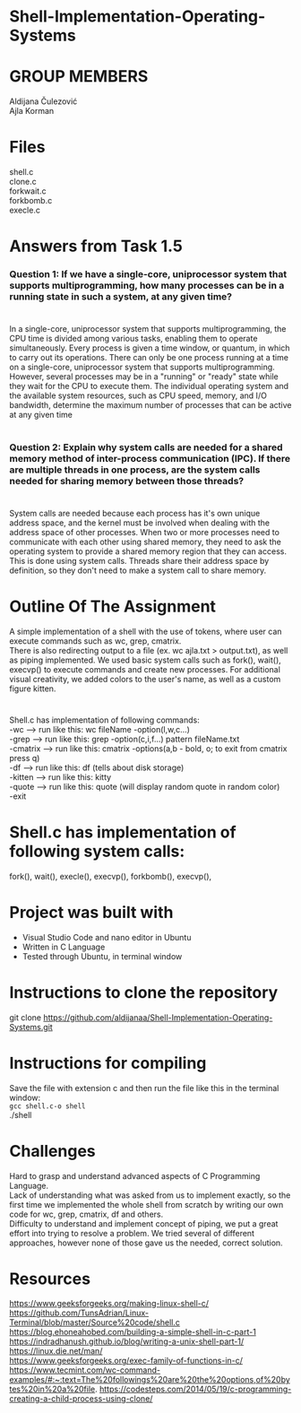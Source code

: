 # Shell-Implementation-Operating-Systems
# GROUP MEMBERS
Aldijana Čulezović <br />
Ajla Korman

# Files
shell.c <br />
clone.c <br />
forkwait.c <br />
forkbomb.c <br />
execle.c <br />


# Answers from Task 1.5
### Question 1: If we have a single-core, uniprocessor system that supports multiprogramming, how many processes can be in a running state in such a system, at any given  time?
# 
In a single-core, uniprocessor system that supports multiprogramming, the CPU time is divided among various tasks, enabling them to operate simultaneously. Every process is given a time window, or quantum, in which to carry out its operations. There can only be one process running at a time on a single-core, uniprocessor system that supports multiprogramming. However, several processes may be in a "running" or "ready" state while they wait for the CPU to execute them. The individual operating system and the available system resources, such as CPU speed, memory, and I/O bandwidth, determine the maximum number of processes that can be active at any given time

#
### Question 2: Explain why system calls are needed for a shared memory method of inter-process communication (IPC). If there are multiple threads in one process, are the system calls needed for sharing memory between those threads?
#
System calls are needed because each process has it's own unique address space, and the kernel must be involved when dealing with the address space of other processes.
When two or more processes need to communicate with each other using shared memory, they need to ask the operating system to provide a shared memory region that they can access. This is done using system calls. Threads share their address space by definition, so they don't need to make a system call to share memory.
# Outline Of The Assignment
A simple implementation of a shell with the use of tokens, where user can execute commands such as wc, grep, cmatrix.<br />
There is also redirecting output to a file (ex. wc ajla.txt > output.txt),  as well as piping implemented. We used basic system calls such as fork(), wait(), execvp() to execute commands and create new processes.
For additional visual creativity, we added colors to the user's name, as well as a custom figure kitten.
# 
Shell.c has implementation of following commands: <br />
-wc --> run like this: wc fileName -option(l,w,c...) <br />
-grep --> run like this: grep -option(c,i,f...) pattern fileName.txt <br />
-cmatrix --> run like this: cmatrix -options(a,b - bold, o; to exit from cmatrix press q) <br />
-df --> run like this: df (tells about disk storage) <br />
-kitten --> run like this: kitty <br />
-quote --> run like this: quote (will display random quote in random color) <br />
-exit <br />



# Shell.c has implementation of following system calls:
fork(), wait(), execle(), execvp(), forkbomb(), execvp(),
#
# Project was built with
- Visual Studio Code and nano editor in Ubuntu
- Written in C Language
- Tested through Ubuntu, in terminal window

# Instructions to clone the repository
git clone https://github.com/aldijanaa/Shell-Implementation-Operating-Systems.git
# Instructions for compiling
Save the file with extension c and then run the file like this in the terminal window: <br />
```gcc shell.c-o shell``` <br/>
./shell <br/>

# Challenges
Hard to grasp and understand advanced aspects of C Programming Language. <br/>
Lack of understanding what was asked from us to implement exactly, so the first time we implemented the whole shell from scratch by writing our own code for wc, grep, cmatrix, df and others. <br/>
Difficulty to understand and implement concept of piping, we put a great effort into trying to resolve a problem. We tried several of different approaches, however none of those gave us the needed, correct solution. <br/>

# Resources
https://www.geeksforgeeks.org/making-linux-shell-c/
https://github.com/TunsAdrian/Linux-Terminal/blob/master/Source%20code/shell.c
https://blog.ehoneahobed.com/building-a-simple-shell-in-c-part-1
https://indradhanush.github.io/blog/writing-a-unix-shell-part-1/
https://linux.die.net/man/  
https://www.geeksforgeeks.org/exec-family-of-functions-in-c/
https://www.tecmint.com/wc-command-examples/#:~:text=The%20followings%20are%20the%20options,of%20bytes%20in%20a%20file.
https://codesteps.com/2014/05/19/c-programming-creating-a-child-process-using-clone/





